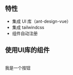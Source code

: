 ## 特性

- 集成 UI 库（ant-design-vue）
- 集成 tailwindcss
- 组件自动注册

## 使用UI库的组件

<br>

<Example>
  <a-button type="primary" danger>
    我是一个按钮
  </a-button>
</Example>
